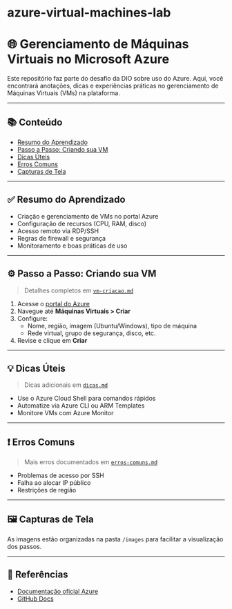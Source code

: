 # azure-virtual-machines-lab

# 🌐 Gerenciamento de Máquinas Virtuais no Microsoft Azure

Este repositório faz parte do desafio da DIO sobre uso do Azure. Aqui, você encontrará anotações, dicas e experiências práticas no gerenciamento de Máquinas Virtuais (VMs) na plataforma.

---

## 📚 Conteúdo

- [Resumo do Aprendizado](#resumo-do-aprendizado)
- [Passo a Passo: Criando sua VM](#passo-a-passo-criando-sua-vm)
- [Dicas Úteis](#dicas-úteis)
- [Erros Comuns](#erros-comuns)
- [Capturas de Tela](#capturas-de-tela)

---

## ✅ Resumo do Aprendizado

- Criação e gerenciamento de VMs no portal Azure
- Configuração de recursos (CPU, RAM, disco)
- Acesso remoto via RDP/SSH
- Regras de firewall e segurança
- Monitoramento e boas práticas de uso

---

## ⚙️ Passo a Passo: Criando sua VM

> Detalhes completos em [`vm-criacao.md`](./vm-criacao.md)

1. Acesse o [portal do Azure](https://portal.azure.com)
2. Navegue até **Máquinas Virtuais > Criar**
3. Configure:
   - Nome, região, imagem (Ubuntu/Windows), tipo de máquina
   - Rede virtual, grupo de segurança, disco, etc.
4. Revise e clique em **Criar**

---

## 💡 Dicas Úteis

> Dicas adicionais em [`dicas.md`](./dicas.md)

- Use o Azure Cloud Shell para comandos rápidos
- Automatize via Azure CLI ou ARM Templates
- Monitore VMs com Azure Monitor

---

## ❗ Erros Comuns

> Mais erros documentados em [`erros-comuns.md`](./erros-comuns.md)

- Problemas de acesso por SSH
- Falha ao alocar IP público
- Restrições de região

---

## 🖼️ Capturas de Tela

As imagens estão organizadas na pasta `/images` para facilitar a visualização dos passos.

---

## 🧾 Referências

- [Documentação oficial Azure](https://learn.microsoft.com/pt-br/azure/virtual-machines/)
- [GitHub Docs](https://docs.github.com)
